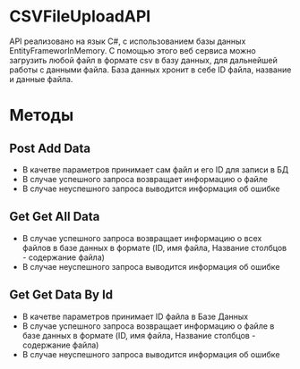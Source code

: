 # CSVFileUploadAPI
API реализовано на язык C#, с использованием базы данных EntityFrameworInMemory. С помощью этого веб сервиса можно загрузить любой файл в формате csv в базу данных, для дальнейшей работы с данными файла. База данных хронит в себе ID файла, название и данные файла.
# Методы
## Post Add Data
* В качетве параметров принимает сам файл и его ID для записи в БД
* В случае успешного запроса возвращает информацию о файле
* В случае неуспешного запроса выводится информация об ошибке
## Get Get All Data
* В случае успешного запроса возвращает информацию о всех файлов в базе данных в формате (ID, имя файла, Название столбцов - содержание файла)
* В случае неуспешного запроса выводится информация об ошибке
## Get Get Data By Id
* В качетве параметров принимает ID файла в Базе Данных
* В случае успешного запроса возвращает информацию о файле в базе данных в формате (ID, имя файла, Название столбцов - содержание файла)
* В случае неуспешного запроса выводится информация об ошибке
